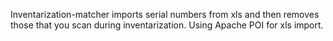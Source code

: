 Inventarization-matcher imports serial numbers from xls and then removes those that you scan during inventarization. Using Apache POI for xls import.
